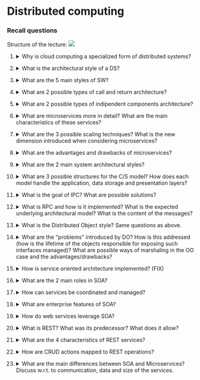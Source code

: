 # Distributed computing

### Recall questions

Structure of the lecture:
![](./static/CLD/cds2.png)


1. <details markdown=1><summary markdown="span"> Why is cloud computing a specialized form of distributed systems? </summary>
    
    \
    CC is a ==specialized form of DS that introduces utilization models for remotely provisioning scalable and measured resources==. \
    It appears an ==one whole resources== to the users and relies on ==messages for communication==.

</details>

2. <details markdown=1><summary markdown="span"> What is the architectural style of a DS? </summary>
    
    \
    Defines the ==hardware architecture of the system and the role of each component==. The logical view is handled by the the SW architecture.

</details>

3. <details markdown=1><summary markdown="span"> What are the 5 main styles of SW? </summary>
    
    \
    5 main styles:
    - ==call and return==;
    - ==indipendent components==: multiple decoupled component;
    - datacentered;
    - data flow;
    - virtual machine.

</details>

4. <details markdown=1><summary markdown="span"> What are 2 possible types of call and return architecture? </summary>
    
    \
    Call and return:
    1. ==top down approach== to break functions into multiple ==sub-procedures (components)== executed by multiple nodes calling them (==messages = call to function==);
    2. layered approach to create ==multiple layers of abstraction, as seen for example in communication protocols==.

</details>

5. <details markdown=1><summary markdown="span"> What are 2 possible types of indipendent components architecture? </summary>
    
    \
    Indipendent components:
    1. ==event based==, in which each process can interact with each other through ==lists of events==. A process can publish his list of events and the "interested" processes can subscribe to that list.
    2. ==microservices==

</details>

6. <details markdown=1><summary markdown="span"> What are microservices more in detail? What are the main characteristics of these services? </summary>
    
    \
    Architectural style that ==structures an application as a collection of services== that are:
    - highly mantainable and testable
    - ==loosely coupled==
    - ==indipendently deployable==
    - managed by a small team

</details>

7. <details markdown=1><summary markdown="span"> What are the 3 possible scaling techniques? What is the new dimension introduced when considering microservices? </summary>
    
    \
    ![](./static/CLD/cds1.png) \
    Microservices allow for ==functional scaling==, i.e. scaling only those services that are creating a bottlebeck (impossible with duplication or data partitioning.)

</details>

8. <details markdown=1><summary markdown="span"> What are the advantages and drawbacks of microservices? </summary>
    
    \
    Advantages: besides the ones mentioned before, the are:
    - ==fault isolation==
    - possibility for ==continous delivery and deployment==  

    Drawbacks:
    - deciding ==which microservices to use is not simple==;
    - a micro-services based cloud is as ==hard to manage as a distributed systems==, so all the problems of DS apply.

</details>

9. <details markdown=1><summary markdown="span"> What are the 2 main system architectural styles? </summary>
    
    \
    SA styles:
    - ==client/server (C/S)==
    - ==p2p: highly scalable and decentralized, need to handle consistency==

</details>

10. <details markdown=1><summary markdown="span"> What are 3 possible structures for the C/S model? How does each model handle the application, data storage and presentation layers?</summary>
    
    \
    Three modes:
    - ==thin client==: server handles data and application logic, client handles the presentation;
    - ==fat client==: server handles data, client handles application logic and presentation;
    - ==multi tiered==: data storage, application logic and presentation are seen as multiple tiers that can be scaled according to the needs of the users.

</details>

11. <details markdown=1><summary markdown="span"> What is the goal of IPC? What are possible solutions? </summary>
    
    \
    IPC ==connects the SW components and allows them to share data in form of messages==. \
    Solutions:
    - ==RPC== : procedural style
    - ==DO/DOF== : OO style
    - ==SOA==: service oriented

</details>

12. <details markdown=1><summary markdown="span"> What is RPC and how is it implemented? What is the expected underlying architectural model? What is the content of the messages? </summary>
    
    \
    Remote procedure call ==allows to execute procedures (functions) on other machines==. It is implemented as ==RPC Library== and ==RPC Service==. The underlying architectural model is a ==C/S model==. \
    The ==messages are automatically created and contain all the value necessary to compute the final result==. Note that messages must be ==marshalled== to be able to be sent between nodes.

</details>

13. <details markdown=1><summary markdown="span">  What is the Distributed Object style? Same questions as above.</summary>
    
    \
    Like ==RPC for OO==, but the ==methods are exposed by objects through interfaces==. The underlying arch. model is C/S.  

</details>

14. <details markdown=1><summary markdown="span"> What are the "problems" introduced by DO?  How is this addressed (how is the lifetime of the objects responsible for exposing such interfaces managed)? What are possible ways of marshaling in the OO case and the advantages/drawbacks?</summary>
    
    \
    RPC is stateless, but DO must take into account the state of the objects and their lifetime.  \
    For what regards the objects exposing the interfaces, it depends on the model:
    - ==server based==: object has its own life
    - ==client based==: object creating only to execute the remote procedure

    For what regards marshaling, it can either be done by ==value==, duplicating the object, or ==by reference, through an object proxy and an object skeleton== - the latter being more consistent but also more complex.

</details>

15. <details markdown=1><summary markdown="span"> How is service oriented architecture implemented? (FIX)</summary>
    
    \
    A ==software component== with the following characteristics is ==incapsulated in a service==:
    - ==explicit boundaries==
    - ==autonomous services==: indipently deployable, failure tolerant, etc...;
    - ==shared schema and contracts==: contracts expose the structure of services/messages;
    - ==compatibility based on policies==

</details>

16. <details markdown=1><summary markdown="span"> What are the 2 main roles in SOA? </summary>
    
    \
    We have 2 major roles:
    - service ==provider==
    - service ==consumer==
    
    And 3 components:
    - service consumer and provider
    - service ==registry==: it contains ==metadata on available services== and the server in which they are ==located==

</details>

17. <details markdown=1><summary markdown="span"> How can services be coordinated and managed? </summary>
    
    \
    We have 2 ways of managing services:
    - ==orchestration: the orchestrator coordinates the services==
    - ==choreography==: no orchestrator

</details>

18. <details markdown=1><summary markdown="span">  What are enterprise features of SOA?</summary>
    
    \
    - ==Standardized service contract==: to facilitate interoperability
    - ==Loose coupling== 
    - ==Abstraction==: to hide technical implementation details
    - ==Autonomy==: services control themselves
    - ==Lack of state==:  stateless to foster reuse and multiple customers support
    - ==Discoverability==: description documents other then schema and contract
    - ==Composability==: by means of orchestration/choreography

</details>

19. <details markdown=1><summary markdown="span"> How do web services leverage SOA? </summary>
    
    \
    ![](./static/CLD/cds3.png)

</details>

20. <details markdown=1><summary markdown="span">  What is REST? What was its predecessor? What does it allow?</summary>
    
    \
    Created as an alternative to SOAP, ==REST stands for Representational State Transfer== and allows to ==use HTTP methods to implement operations requested by Web Services==.

</details>

21. <details markdown=1><summary markdown="span"> What are the 4 characteristics of REST services? </summary>
    
    \
    REST services follow 4 basic design principles:
    - be ==stateless==
    - use ==HTTP methods explicitely==
    - transfer ==XML,JSON== or both
    - ==expose directory structure like URIs==

</details>

22. <details markdown=1><summary markdown="span"> How are CRUD actions mapped to REST operations? </summary>
    
    \
    Mappings:
    - create $\to$ POST
    - retrieve $\to$ GET
    - update/change state $\to$ PUT
    - remove/delete $\to$ DELETE

</details>

23. <details markdown=1><summary markdown="span"> What are the main differences between SOA and Microservices? Discuss w.r.t. to communication, data and size of the services. </summary>
    
    \
    SOA:
    - communication: ==slow, complex, uses SOAP==
    - data: ==global data model + shared server==
    - size: ==few large services==

    Microservices:
    - communication: ==REST + message broker ==
    - data: ==each microservice has its own server==
    - size: ==many small services==

</details>